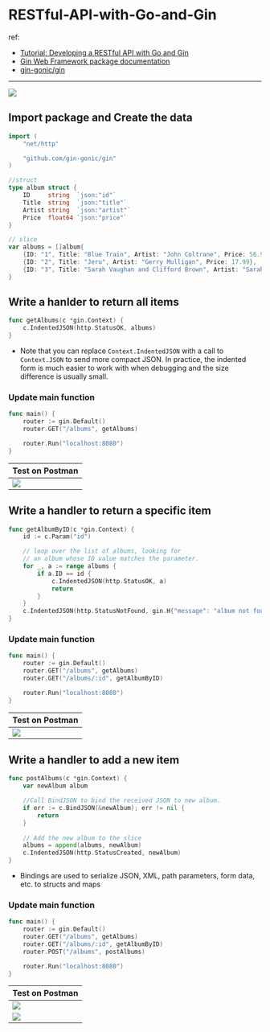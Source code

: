 # RESTful-API-with-Go-and-Gin

ref: 
- [Tutorial: Developing a RESTful API with Go and Gin](https://go.dev/doc/tutorial/web-service-gin)
- [Gin Web Framework package documentation](https://pkg.go.dev/github.com/gin-gonic/gin) 
- [gin-gonic/gin](https://github.com/gin-gonic/gin)
 
---
![](https://i.imgur.com/YfZuPsq.png)


## Import package and Create the data
```go
import (
	"net/http"

	"github.com/gin-gonic/gin"
)

//struct
type album struct {
	ID     string  `json:"id"`
	Title  string  `json:"title"`
	Artist string  `json:"artist"`
	Price  float64 `json:"price"`
}

// slice
var albums = []album{
	{ID: "1", Title: "Blue Train", Artist: "John Coltrane", Price: 56.99},
	{ID: "2", Title: "Jeru", Artist: "Gerry Mulligan", Price: 17.99},
	{ID: "3", Title: "Sarah Vaughan and Clifford Brown", Artist: "Sarah Vaughan", Price: 39.99},
}
```

## Write a hanlder to return all items

```go
func getAlbums(c *gin.Context) {
	c.IndentedJSON(http.StatusOK, albums)
}
```

- Note that you can replace `Context.IndentedJSON` with a call to `Context.JSON` to send more compact JSON. In practice, the indented form is much easier to work with when debugging and the size difference is usually small.


### Update main function
```go
func main() {
    router := gin.Default()
    router.GET("/albums", getAlbums)

    router.Run("localhost:8080")
}
```

|Test on Postman|
|-|
|![](https://i.imgur.com/8I6TivF.png)|



## Write a handler to return a specific item
```go
func getAlbumByID(c *gin.Context) {
	id := c.Param("id")

	// loop over the list of albums, looking for
	// an album whose ID value matches the parameter.
	for _, a := range albums {
		if a.ID == id {
			c.IndentedJSON(http.StatusOK, a)
			return
		}
	}
	c.IndentedJSON(http.StatusNotFound, gin.H{"message": "album not found"})
}
```

### Update main function
```go
func main() {
	router := gin.Default()
	router.GET("/albums", getAlbums)
	router.GET("/albums/:id", getAlbumByID)

	router.Run("localhost:8080")
}
```

|Test on Postman|
|-|
|![](https://i.imgur.com/fcPiANW.png)|

## Write a handler to add a new item
```go
func postAlbums(c *gin.Context) {
	var newAlbum album

	//Call BindJSON to bind the received JSON to new album.
	if err := c.BindJSON(&newAlbum); err != nil {
		return
	}
	
	// Add the new album to the slice
	albums = append(albums, newAlbum)
	c.IndentedJSON(http.StatusCreated, newAlbum)
}
```
- Bindings are used to serialize JSON, XML, path parameters, form data, etc. to structs and maps

### Update main function
```go
func main() {
	router := gin.Default()
	router.GET("/albums", getAlbums)
	router.GET("/albums/:id", getAlbumByID)
	router.POST("/albums", postAlbums)

	router.Run("localhost:8080")
}
```

|Test on Postman|
|-|
|![](https://i.imgur.com/nVMVvae.png)|
|![](https://i.imgur.com/T5qAtr2.png)|
